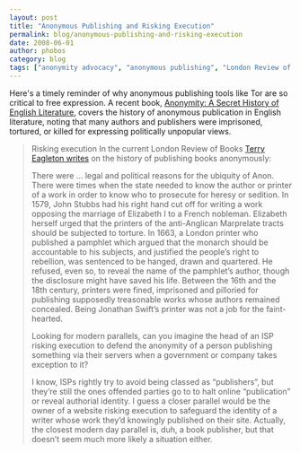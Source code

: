 ```yaml
---
layout: post
title: "Anonymous Publishing and Risking Execution"
permalink: blog/anonymous-publishing-and-risking-execution
date: 2008-06-01
author: phobos
category: blog
tags: ["anonymity advocacy", "anonymous publishing", "London Review of Books", "risking execution", "Terry Eagleton"]
---
```


Here's a timely reminder of why anonymous publishing tools like Tor
are so critical to free expression. A recent book, [Anonymity: A Secret History of English Literature](http://www.gyford.com/phil/writing/2008/05/22/risking_executio.php), covers the history of anonymous publication in English literature, noting that many authors and publishers were imprisoned, tortured, or killed for expressing politically unpopular views.

> Risking execution
> In the current London Review of Books [Terry Eagleton writes](http://www.lrb.co.uk/v30/n10/eagl01_.html%20) on the history of publishing books anonymously:
>
> There were … legal and political reasons for the ubiquity of Anon. There were times when the state needed to know the author or printer of a work in order to know who to prosecute for heresy or sedition. In 1579, John Stubbs had his right hand cut off for writing a work opposing the marriage of Elizabeth I to a French nobleman. Elizabeth herself urged that the printers of the anti-Anglican Marprelate tracts should be subjected to torture. In 1663, a London printer who published a pamphlet which argued that the monarch should be accountable to his subjects, and justified the people’s right to rebellion, was sentenced to be hanged, drawn and quartered. He refused, even so, to reveal the name of the pamphlet’s author, though the disclosure might have saved his life. Between the 16th and the 18th century, printers were fined, imprisoned and pilloried for publishing supposedly treasonable works whose authors remained concealed. Being Jonathan Swift’s printer was not a job for the faint-hearted.
>
> Looking for modern parallels, can you imagine the head of an ISP risking execution to defend the anonymity of a person publishing something via their servers when a government or company takes exception to it?
>
> I know, ISPs rightly try to avoid being classed as “publishers”, but they’re still the ones offended parties go to to halt online “publication” or reveal authorial identity. I guess a closer parallel would be the owner of a website risking execution to safeguard the identity of a writer whose work they’d knowingly published on their site. Actually, the closest modern day parallel is, duh, a book
> publisher, but that doesn’t seem much more likely a situation either.

